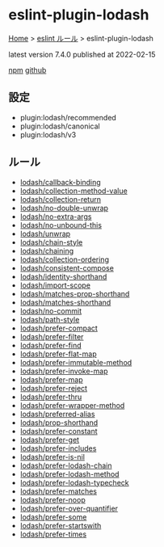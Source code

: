 # eslint-plugin-lodash

[Home](../../index.md) >
[eslint ルール](../index.md) >
eslint-plugin-lodash

latest version 7.4.0 published at 2022-02-15

[npm](https://www.npmjs.com/package/eslint-plugin-lodash)
[github](https://github.com/wix/eslint-plugin-lodash)

## 設定

- plugin:lodash/recommended
- plugin:lodash/canonical
- plugin:lodash/v3

## ルール

- [lodash/callback-binding](./lodash/callback-binding.md)
- [lodash/collection-method-value](./lodash/collection-method-value.md)
- [lodash/collection-return](./lodash/collection-return.md)
- [lodash/no-double-unwrap](./lodash/no-double-unwrap.md)
- [lodash/no-extra-args](./lodash/no-extra-args.md)
- [lodash/no-unbound-this](./lodash/no-unbound-this.md)
- [lodash/unwrap](./lodash/unwrap.md)
- [lodash/chain-style](./lodash/chain-style.md)
- [lodash/chaining](./lodash/chaining.md)
- [lodash/collection-ordering](./lodash/collection-ordering.md)
- [lodash/consistent-compose](./lodash/consistent-compose.md)
- [lodash/identity-shorthand](./lodash/identity-shorthand.md)
- [lodash/import-scope](./lodash/import-scope.md)
- [lodash/matches-prop-shorthand](./lodash/matches-prop-shorthand.md)
- [lodash/matches-shorthand](./lodash/matches-shorthand.md)
- [lodash/no-commit](./lodash/no-commit.md)
- [lodash/path-style](./lodash/path-style.md)
- [lodash/prefer-compact](./lodash/prefer-compact.md)
- [lodash/prefer-filter](./lodash/prefer-filter.md)
- [lodash/prefer-find](./lodash/prefer-find.md)
- [lodash/prefer-flat-map](./lodash/prefer-flat-map.md)
- [lodash/prefer-immutable-method](./lodash/prefer-immutable-method.md)
- [lodash/prefer-invoke-map](./lodash/prefer-invoke-map.md)
- [lodash/prefer-map](./lodash/prefer-map.md)
- [lodash/prefer-reject](./lodash/prefer-reject.md)
- [lodash/prefer-thru](./lodash/prefer-thru.md)
- [lodash/prefer-wrapper-method](./lodash/prefer-wrapper-method.md)
- [lodash/preferred-alias](./lodash/preferred-alias.md)
- [lodash/prop-shorthand](./lodash/prop-shorthand.md)
- [lodash/prefer-constant](./lodash/prefer-constant.md)
- [lodash/prefer-get](./lodash/prefer-get.md)
- [lodash/prefer-includes](./lodash/prefer-includes.md)
- [lodash/prefer-is-nil](./lodash/prefer-is-nil.md)
- [lodash/prefer-lodash-chain](./lodash/prefer-lodash-chain.md)
- [lodash/prefer-lodash-method](./lodash/prefer-lodash-method.md)
- [lodash/prefer-lodash-typecheck](./lodash/prefer-lodash-typecheck.md)
- [lodash/prefer-matches](./lodash/prefer-matches.md)
- [lodash/prefer-noop](./lodash/prefer-noop.md)
- [lodash/prefer-over-quantifier](./lodash/prefer-over-quantifier.md)
- [lodash/prefer-some](./lodash/prefer-some.md)
- [lodash/prefer-startswith](./lodash/prefer-startswith.md)
- [lodash/prefer-times](./lodash/prefer-times.md)
